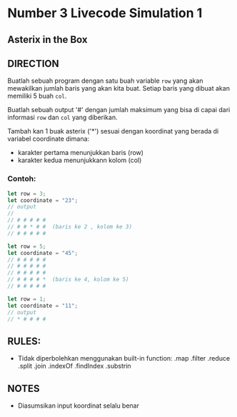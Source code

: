 # Number 3 Livecode Simulation 1

## **Asterix in the Box**

## DIRECTION

Buatlah sebuah program dengan satu buah variable `row` yang akan mewakilkan jumlah baris yang akan kita buat. Setiap baris yang dibuat akan memiliki 5 buah `col`.

Buatlah sebuah output '#' dengan jumlah maksimum yang bisa di capai dari informasi `row` dan `col` yang diberikan.

Tambah kan 1 buak asterix ('\*') sesuai dengan koordinat yang berada di variabel coordinate dimana:

- karakter pertama menunjukkan baris (row)
- karakter kedua menunjukkann kolom (col)

### Contoh:

```js
let row = 3;
let coordinate = "23";
// output
//
// # # # # #
// # # * # #  (baris ke 2 , kolom ke 3)
// # # # # #
```

```js
let row = 5;
let coordinate = "45";
// # # # # #
// # # # # #
// # # # # #
// # # # # *  (baris ke 4, kolom ke 5)
// # # # # #
```

```js
let row = 1;
let coordinate = "11";
// output
// * # # # #
```

## RULES:

- Tidak diperbolehkan menggunakan built-in function:
  .map .filter .reduce .split .join .indexOf .findIndex .substrin

## NOTES

- Diasumsikan input koordinat selalu benar
